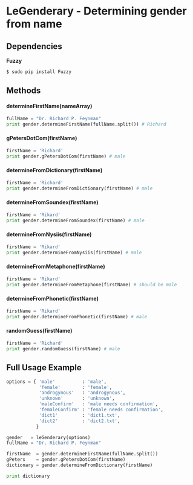 # LeGenderary - Determining gender from name

## Dependencies

**Fuzzy**

```sh
$ sudo pip install Fuzzy
```

## Methods

#### determineFirstName(nameArray)

```python
fullName = "Dr. Richard P. Feynman"
print gender.determineFirstName(fullName.split()) # Richard
```

#### gPetersDotCom(firstName)

```python
firstName = 'Richard'
print gender.gPetersDotCom(firstName) # male
```

#### determineFromDictionary(firstName)

```python
firstName = 'Richard'
print gender.determineFromDictionary(firstName) # male
```

#### determineFromSoundex(firstName)

```python
firstName = 'Rikard'
print gender.determineFromSoundex(firstName) # male
```

#### determineFromNysiis(firstName)

```python
firstName = 'Rikard'
print gender.determineFromNysiis(firstName) # male
```

#### determineFromMetaphone(firstName)

```python
firstName = 'Rikard'
print gender.determineFromMetaphone(firstName) # should be male
```

#### determineFromPhonetic(firstName)

```python
firstName = 'Rikard'
print gender.determineFromPhonetic(firstName) # male
```

#### randomGuess(firstName)

```python
firstName = 'Richard'
print gender.randomGuess(firstName) # male
```


## Full Usage Example

```python
options = { 'male'          : 'male',
            'female'        : 'female',
            'androgynous'   : 'androgynous',
            'unknown'       : 'unknown',
            'maleConfirm'   : 'male needs confirmation',
            'femaleConfirm' : 'female needs confirmation',
            'dict1'         : 'dict1.txt',
            'dict2'         : 'dict2.txt',
           }

gender   = leGenderary(options)
fullName = "Dr. Richard P. Feynman"

firstName  = gender.determineFirstName(fullName.split())
gPeters    = gender.gPetersDotCom(firstName)
dictionary = gender.determineFromDictionary(firstName)

print dictionary
```
